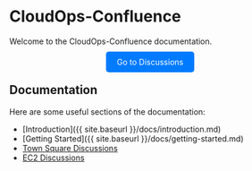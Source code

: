# CloudOps-Confluence

Welcome to the CloudOps-Confluence documentation.

<!-- Custom button to navigate to Discussions -->
<div style="text-align: center; margin-top: 20px;">
  <a href="https://github.com/vchinnap/CloudOps-Confluence/discussions" class="btn" style="padding: 10px 20px; background-color: #007BFF; color: white; text-decoration: none; border-radius: 5px;">
    Go to Discussions
  </a>
</div>

## Documentation

Here are some useful sections of the documentation:

- [Introduction]({{ site.baseurl }}/docs/introduction.md)
- [Getting Started]({{ site.baseurl }}/docs/getting-started.md)
- [Town Square Discussions](https://github.com/vchinnap/CloudOps-Confluence/discussions)
- [EC2 Discussions](https://github.com/vchinnap/HCOPS-TREO-REPOS/discussions)
